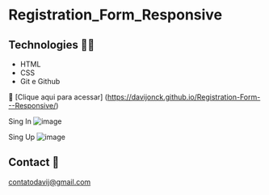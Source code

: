 # Registration_Form_Responsive

## Technologies  🧑‍💻 

- HTML
- CSS 
- Git e Github

🧷 [Clique aqui para acessar] (https://davijonck.github.io/Registration-Form---Responsive/)

Sing In 
![image](https://user-images.githubusercontent.com/17154364/170806939-6e043b70-61b5-441c-a03b-c30d8d6d8846.png)

Sing Up 
![image](https://user-images.githubusercontent.com/17154364/170807043-cdf732cd-c907-4980-b80f-340230c482de.png)


## Contact 🤚 

contatodavij@gmail.com
